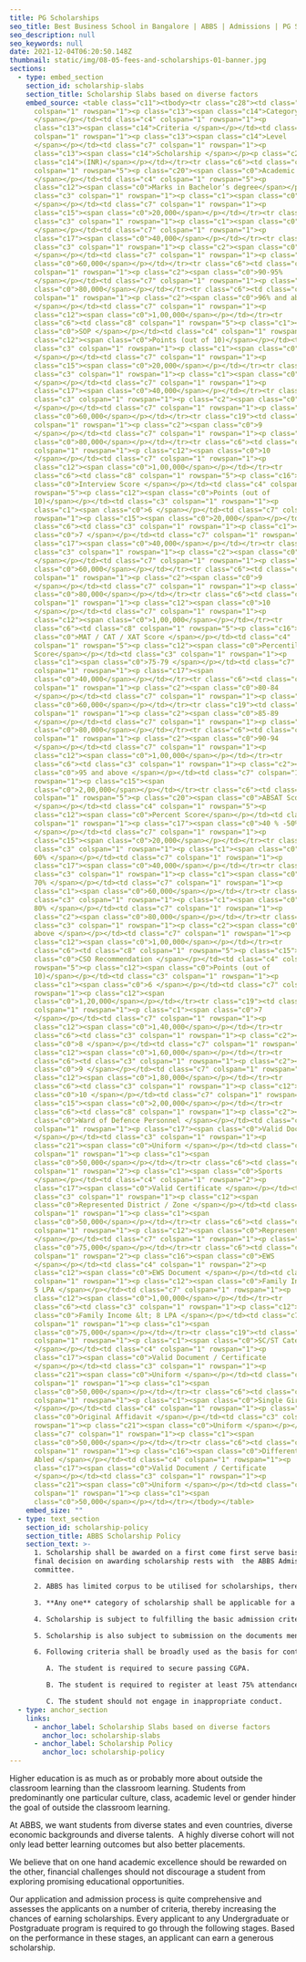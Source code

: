 ```yaml
---
title: PG Scholarships
seo_title: Best Business School in Bangalore | ABBS | Admissions | PG Scholarships
seo_description: null
seo_keywords: null
date: 2021-12-04T06:20:50.148Z
thumbnail: static/img/08-05-fees-and-scholarships-01-banner.jpg
sections:
  - type: embed_section
    section_id: scholarship-slabs
    section_title: Scholarship Slabs based on diverse factors
    embed_source: <table class="c11"><tbody><tr class="c28"><td class="c8"
      colspan="1" rowspan="1"><p class="c13"><span class="c14">Category
      </span></p></td><td class="c4" colspan="1" rowspan="1"><p
      class="c13"><span class="c14">Criteria </span></p></td><td class="c3"
      colspan="1" rowspan="1"><p class="c13"><span class="c14">Level
      </span></p></td><td class="c7" colspan="1" rowspan="1"><p
      class="c13"><span class="c14">Scholarship </span></p><p class="c22"><span
      class="c14">(INR)</span></p></td></tr><tr class="c6"><td class="c8"
      colspan="1" rowspan="5"><p class="c20"><span class="c0">Academic Merit
      </span></p></td><td class="c4" colspan="1" rowspan="5"><p
      class="c12"><span class="c0">Marks in Bachelor’s degree</span></p></td><td
      class="c3" colspan="1" rowspan="1"><p class="c1"><span class="c0">60-74 %
      </span></p></td><td class="c7" colspan="1" rowspan="1"><p
      class="c15"><span class="c0">20,000</span></p></td></tr><tr class="c6"><td
      class="c3" colspan="1" rowspan="1"><p class="c1"><span class="c0">75-84%
      </span></p></td><td class="c7" colspan="1" rowspan="1"><p
      class="c17"><span class="c0">40,000</span></p></td></tr><tr class="c6"><td
      class="c3" colspan="1" rowspan="1"><p class="c2"><span class="c0">85-89 %
      </span></p></td><td class="c7" colspan="1" rowspan="1"><p class="c1"><span
      class="c0">60,000</span></p></td></tr><tr class="c6"><td class="c3"
      colspan="1" rowspan="1"><p class="c2"><span class="c0">90-95%
      </span></p></td><td class="c7" colspan="1" rowspan="1"><p class="c2"><span
      class="c0">80,000</span></p></td></tr><tr class="c6"><td class="c3"
      colspan="1" rowspan="1"><p class="c2"><span class="c0">96% and above
      </span></p></td><td class="c7" colspan="1" rowspan="1"><p
      class="c12"><span class="c0">1,00,000</span></p></td></tr><tr
      class="c6"><td class="c8" colspan="1" rowspan="5"><p class="c1"><span
      class="c0">SOP </span></p></td><td class="c4" colspan="1" rowspan="5"><p
      class="c12"><span class="c0">Points (out of 10)</span></p></td><td
      class="c3" colspan="1" rowspan="1"><p class="c1"><span class="c0">6
      </span></p></td><td class="c7" colspan="1" rowspan="1"><p
      class="c15"><span class="c0">20,000</span></p></td></tr><tr class="c6"><td
      class="c3" colspan="1" rowspan="1"><p class="c1"><span class="c0">7
      </span></p></td><td class="c7" colspan="1" rowspan="1"><p
      class="c17"><span class="c0">40,000</span></p></td></tr><tr class="c6"><td
      class="c3" colspan="1" rowspan="1"><p class="c2"><span class="c0">8
      </span></p></td><td class="c7" colspan="1" rowspan="1"><p class="c1"><span
      class="c0">60,000</span></p></td></tr><tr class="c19"><td class="c3"
      colspan="1" rowspan="1"><p class="c2"><span class="c0">9
      </span></p></td><td class="c7" colspan="1" rowspan="1"><p class="c2"><span
      class="c0">80,000</span></p></td></tr><tr class="c6"><td class="c3"
      colspan="1" rowspan="1"><p class="c12"><span class="c0">10
      </span></p></td><td class="c7" colspan="1" rowspan="1"><p
      class="c12"><span class="c0">1,00,000</span></p></td></tr><tr
      class="c6"><td class="c8" colspan="1" rowspan="5"><p class="c16"><span
      class="c0">Interview Score </span></p></td><td class="c4" colspan="1"
      rowspan="5"><p class="c12"><span class="c0">Points (out of
      10)</span></p></td><td class="c3" colspan="1" rowspan="1"><p
      class="c1"><span class="c0">6 </span></p></td><td class="c7" colspan="1"
      rowspan="1"><p class="c15"><span class="c0">20,000</span></p></td></tr><tr
      class="c6"><td class="c3" colspan="1" rowspan="1"><p class="c1"><span
      class="c0">7 </span></p></td><td class="c7" colspan="1" rowspan="1"><p
      class="c17"><span class="c0">40,000</span></p></td></tr><tr class="c6"><td
      class="c3" colspan="1" rowspan="1"><p class="c2"><span class="c0">8
      </span></p></td><td class="c7" colspan="1" rowspan="1"><p class="c1"><span
      class="c0">60,000</span></p></td></tr><tr class="c6"><td class="c3"
      colspan="1" rowspan="1"><p class="c2"><span class="c0">9
      </span></p></td><td class="c7" colspan="1" rowspan="1"><p class="c2"><span
      class="c0">80,000</span></p></td></tr><tr class="c6"><td class="c3"
      colspan="1" rowspan="1"><p class="c12"><span class="c0">10
      </span></p></td><td class="c7" colspan="1" rowspan="1"><p
      class="c12"><span class="c0">1,00,000</span></p></td></tr><tr
      class="c6"><td class="c8" colspan="1" rowspan="5"><p class="c16"><span
      class="c0">MAT / CAT / XAT Score </span></p></td><td class="c4"
      colspan="1" rowspan="5"><p class="c12"><span class="c0">Percentile
      Score</span></p></td><td class="c3" colspan="1" rowspan="1"><p
      class="c1"><span class="c0">75-79 </span></p></td><td class="c7"
      colspan="1" rowspan="1"><p class="c17"><span
      class="c0">40,000</span></p></td></tr><tr class="c6"><td class="c3"
      colspan="1" rowspan="1"><p class="c2"><span class="c0">80-84
      </span></p></td><td class="c7" colspan="1" rowspan="1"><p class="c1"><span
      class="c0">60,000</span></p></td></tr><tr class="c19"><td class="c3"
      colspan="1" rowspan="1"><p class="c2"><span class="c0">85-89
      </span></p></td><td class="c7" colspan="1" rowspan="1"><p class="c2"><span
      class="c0">80,000</span></p></td></tr><tr class="c6"><td class="c3"
      colspan="1" rowspan="1"><p class="c2"><span class="c0">90-94
      </span></p></td><td class="c7" colspan="1" rowspan="1"><p
      class="c12"><span class="c0">1,00,000</span></p></td></tr><tr
      class="c6"><td class="c3" colspan="1" rowspan="1"><p class="c2"><span
      class="c0">95 and above </span></p></td><td class="c7" colspan="1"
      rowspan="1"><p class="c15"><span
      class="c0">2,00,000</span></p></td></tr><tr class="c6"><td class="c8"
      colspan="1" rowspan="5"><p class="c20"><span class="c0">ABSAT Score
      </span></p></td><td class="c4" colspan="1" rowspan="5"><p
      class="c12"><span class="c0">Percent Score</span></p></td><td class="c3"
      colspan="1" rowspan="1"><p class="c17"><span class="c0">40 % -50%
      </span></p></td><td class="c7" colspan="1" rowspan="1"><p
      class="c15"><span class="c0">20,000</span></p></td></tr><tr class="c6"><td
      class="c3" colspan="1" rowspan="1"><p class="c1"><span class="c0">51% -
      60% </span></p></td><td class="c7" colspan="1" rowspan="1"><p
      class="c17"><span class="c0">40,000</span></p></td></tr><tr class="c6"><td
      class="c3" colspan="1" rowspan="1"><p class="c1"><span class="c0">61% -
      70% </span></p></td><td class="c7" colspan="1" rowspan="1"><p
      class="c1"><span class="c0">60,000</span></p></td></tr><tr class="c6"><td
      class="c3" colspan="1" rowspan="1"><p class="c1"><span class="c0">71% -
      80% </span></p></td><td class="c7" colspan="1" rowspan="1"><p
      class="c2"><span class="c0">80,000</span></p></td></tr><tr class="c6"><td
      class="c3" colspan="1" rowspan="1"><p class="c2"><span class="c0">81% and
      above </span></p></td><td class="c7" colspan="1" rowspan="1"><p
      class="c12"><span class="c0">1,00,000</span></p></td></tr><tr
      class="c6"><td class="c8" colspan="1" rowspan="5"><p class="c15"><span
      class="c0">CSO Recommendation </span></p></td><td class="c4" colspan="1"
      rowspan="5"><p class="c12"><span class="c0">Points (out of
      10)</span></p></td><td class="c3" colspan="1" rowspan="1"><p
      class="c1"><span class="c0">6 </span></p></td><td class="c7" colspan="1"
      rowspan="1"><p class="c12"><span
      class="c0">1,20,000</span></p></td></tr><tr class="c19"><td class="c3"
      colspan="1" rowspan="1"><p class="c1"><span class="c0">7
      </span></p></td><td class="c7" colspan="1" rowspan="1"><p
      class="c12"><span class="c0">1,40,000</span></p></td></tr><tr
      class="c6"><td class="c3" colspan="1" rowspan="1"><p class="c2"><span
      class="c0">8 </span></p></td><td class="c7" colspan="1" rowspan="1"><p
      class="c12"><span class="c0">1,60,000</span></p></td></tr><tr
      class="c6"><td class="c3" colspan="1" rowspan="1"><p class="c2"><span
      class="c0">9 </span></p></td><td class="c7" colspan="1" rowspan="1"><p
      class="c12"><span class="c0">1,80,000</span></p></td></tr><tr
      class="c6"><td class="c3" colspan="1" rowspan="1"><p class="c12"><span
      class="c0">10 </span></p></td><td class="c7" colspan="1" rowspan="1"><p
      class="c15"><span class="c0">2,00,000</span></p></td></tr><tr
      class="c6"><td class="c8" colspan="1" rowspan="1"><p class="c2"><span
      class="c0">Ward of Defence Personnel </span></p></td><td class="c4"
      colspan="1" rowspan="1"><p class="c17"><span class="c0">Valid Document
      </span></p></td><td class="c3" colspan="1" rowspan="1"><p
      class="c21"><span class="c0">Uniform </span></p></td><td class="c7"
      colspan="1" rowspan="1"><p class="c1"><span
      class="c0">50,000</span></p></td></tr><tr class="c6"><td class="c8"
      colspan="1" rowspan="2"><p class="c1"><span class="c0">Sports
      </span></p></td><td class="c4" colspan="1" rowspan="2"><p
      class="c17"><span class="c0">Valid Certificate </span></p></td><td
      class="c3" colspan="1" rowspan="1"><p class="c12"><span
      class="c0">Represented District / Zone </span></p></td><td class="c7"
      colspan="1" rowspan="1"><p class="c1"><span
      class="c0">50,000</span></p></td></tr><tr class="c6"><td class="c3"
      colspan="1" rowspan="1"><p class="c12"><span class="c0">Represented State
      </span></p></td><td class="c7" colspan="1" rowspan="1"><p class="c1"><span
      class="c0">75,000</span></p></td></tr><tr class="c6"><td class="c8"
      colspan="1" rowspan="2"><p class="c16"><span class="c0">EWS
      </span></p></td><td class="c4" colspan="1" rowspan="2"><p
      class="c12"><span class="c0">EWS Document </span></p></td><td class="c3"
      colspan="1" rowspan="1"><p class="c12"><span class="c0">Family Income &lt;
      5 LPA </span></p></td><td class="c7" colspan="1" rowspan="1"><p
      class="c12"><span class="c0">1,00,000</span></p></td></tr><tr
      class="c6"><td class="c3" colspan="1" rowspan="1"><p class="c12"><span
      class="c0">Family Income &lt; 8 LPA </span></p></td><td class="c7"
      colspan="1" rowspan="1"><p class="c1"><span
      class="c0">75,000</span></p></td></tr><tr class="c19"><td class="c8"
      colspan="1" rowspan="1"><p class="c1"><span class="c0">SC/ST Category
      </span></p></td><td class="c4" colspan="1" rowspan="1"><p
      class="c17"><span class="c0">Valid Document / Certificate
      </span></p></td><td class="c3" colspan="1" rowspan="1"><p
      class="c21"><span class="c0">Uniform </span></p></td><td class="c7"
      colspan="1" rowspan="1"><p class="c1"><span
      class="c0">50,000</span></p></td></tr><tr class="c6"><td class="c8"
      colspan="1" rowspan="1"><p class="c1"><span class="c0">Single Girl Child
      </span></p></td><td class="c4" colspan="1" rowspan="1"><p class="c1"><span
      class="c0">Original Affidavit </span></p></td><td class="c3" colspan="1"
      rowspan="1"><p class="c21"><span class="c0">Uniform </span></p></td><td
      class="c7" colspan="1" rowspan="1"><p class="c1"><span
      class="c0">50,000</span></p></td></tr><tr class="c6"><td class="c8"
      colspan="1" rowspan="1"><p class="c16"><span class="c0">Differentially
      Abled </span></p></td><td class="c4" colspan="1" rowspan="1"><p
      class="c17"><span class="c0">Valid Document / Certificate
      </span></p></td><td class="c3" colspan="1" rowspan="1"><p
      class="c21"><span class="c0">Uniform </span></p></td><td class="c7"
      colspan="1" rowspan="1"><p class="c1"><span
      class="c0">50,000</span></p></td></tr></tbody></table>
    embed_size: ""
  - type: text_section
    section_id: scholarship-policy
    section_title: ABBS Scholarship Policy
    section_text: >-
      1. Scholarship shall be awarded on a first come first serve basis. The
      final decision on awarding scholarship rests with  the ABBS Admissions
      committee.

      2. ABBS has limited corpus to be utilised for scholarships, therefore fulfilling the above criteria does not guarantee that  student shall be awarded the scholarship.

      3. **Any one** category of scholarship shall be applicable for a given student.  

      4. Scholarship is subject to fulfilling the basic admission criteria mentioned in Annexure II of ABBS Admission letter.  

      5. Scholarship is also subject to submission on the documents mentioned in Annexure III of ABBS Admission Letter.  

      6. Following criteria shall be broadly used as the basis for continuation of scholarship beyond Year.

         A. The student is required to secure passing CGPA. 

         B. The student is required to register at least 75% attendance.  

         C. The student should not engage in inappropriate conduct.
  - type: anchor_section
    links:
      - anchor_label: Scholarship Slabs based on diverse factors
        anchor_loc: scholarship-slabs
      - anchor_label: Scholarship Policy
        anchor_loc: scholarship-policy
---
```

Higher education is as much as or probably more about outside the classroom learning than the classroom learning. Students from predominantly one particular culture, class, academic level or gender hinder the goal of outside the classroom learning. 

At ABBS, we want students from diverse states and even countries, diverse economic backgrounds and diverse talents.  A highly diverse cohort will not only lead better learning outcomes but also better placements. 

We believe that on one hand academic excellence should be rewarded on the other, financial challenges should not discourage a student from exploring promising educational opportunities. 

Our application and admission process is quite comprehensive and assesses the applicants on a number of criteria, thereby increasing the chances of earning scholarships. Every applicant to any Undergraduate or Postgraduate program is required to go through the following stages. Based on the performance in these stages, an applicant can earn a generous scholarship.